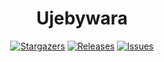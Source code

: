 <h1 align="center">
Ujebywara
</h1>

<p align="center">
	<a href="https://github.com/mrdoge515/ujebywara/stargazers">
		<img alt="Stargazers" src="https://img.shields.io/github/stars/mrdoge515/ujebywara?style=for-the-badge&logo=starship&color=C9CBFF&logoColor=D9E0EE&labelColor=302D41"></a>
	<a href="https://github.com/mrdoge515/ujebywara/releases/latest">
		<img alt="Releases" src="https://img.shields.io/github/release/mrdoge515/ujebywara.svg?style=for-the-badge&logo=github&color=F2CDCD&logoColor=D9E0EE&labelColor=302D41"/></a>
	<a href="https://github.com/mrdoge515/ujebywaracatppuccin/issues">
		<img alt="Issues" src="https://img.shields.io/github/issues/mrdoge515/ujebywara?style=for-the-badge&logo=gitbook&color=B5E8E0&logoColor=D9E0EE&labelColor=302D41"></a>
</p>
